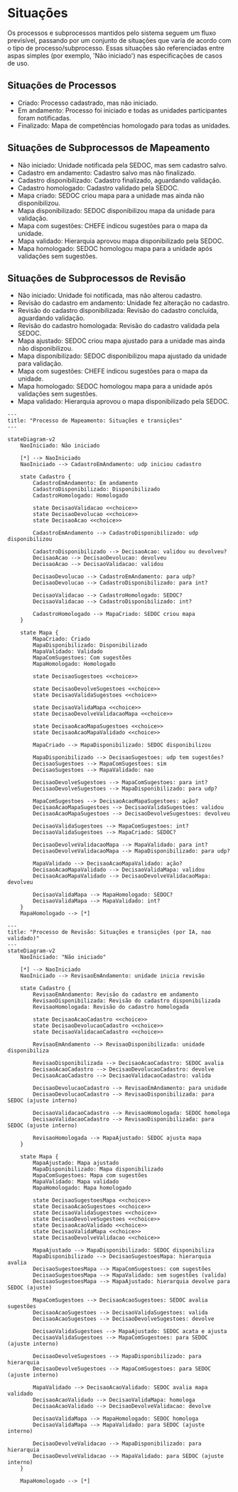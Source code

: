 # Situações

Os processos e subprocessos mantidos pelo sistema seguem um fluxo previsível, passando por um conjunto de situações que varia de acordo com o tipo de processo/subprocesso. Essas situações são referenciadas entre aspas simples (por exemplo, 'Não iniciado') nas especificações de casos de uso.

## Situações de Processos
- Criado: Processo cadastrado, mas não iniciado.
- Em andamento: Processo foi iniciado e todas as unidades participantes foram notificadas.
- Finalizado: Mapa de competências homologado para todas as unidades.

## Situações de Subprocessos de Mapeamento
- Não iniciado: Unidade notificada pela SEDOC, mas sem cadastro salvo.
- Cadastro em andamento: Cadastro salvo mas não finalizado.
- Cadastro disponibilizado: Cadastro finalizado, aguardando validação.
- Cadastro homologado: Cadastro validado pela SEDOC.
- Mapa criado: SEDOC criou mapa para a unidade mas ainda não disponibilizou.
- Mapa disponibilizado: SEDOC disponibilizou mapa da unidade para validação.
- Mapa com sugestões: CHEFE indicou sugestões para o mapa da unidade.
- Mapa validado: Hierarquia aprovou mapa disponibilizado pela SEDOC.
- Mapa homologado: SEDOC homologou mapa para a unidade após validações sem sugestões.

## Situações de Subprocessos de Revisão
- Não iniciado: Unidade foi notificada, mas não alterou cadastro.
- Revisão do cadastro em andamento: Unidade fez alteração no cadastro.
- Revisão do cadastro disponibilizada: Revisão do cadastro concluída, aguardando validação.
- Revisão do cadastro homologada: Revisão do cadastro validada pela SEDOC.
- Mapa ajustado: SEDOC criou mapa ajustado para a unidade mas ainda não disponibilizou.
- Mapa disponibilizado: SEDOC disponibilizou mapa ajustado da unidade para validação.
- Mapa com sugestões: CHEFE indicou sugestões para o mapa da unidade.
- Mapa homologado: SEDOC homologou mapa para a unidade após validações sem sugestões.
- Mapa validado: Hierarquia aprovou o mapa disponibilizado pela SEDOC.

```mermaid
---
title: "Processo de Mapeamento: Situações e transições"
---

stateDiagram-v2
    NaoIniciado: Não iniciado

    [*] --> NaoIniciado
    NaoIniciado --> CadastroEmAndamento: udp iniciou cadastro

    state Cadastro {
        CadastroEmAndamento: Em andamento
        CadastroDisponibilizado: Disponibilizado
        CadastroHomologado: Homologado

        state DecisaoValidacao <<choice>>
        state DecisaoDevolucao <<choice>>
        state DecisaoAcao <<choice>>

        CadastroEmAndamento --> CadastroDisponibilizado: udp disponibilizou

        CadastroDisponibilizado --> DecisaoAcao: validou ou devolveu?
        DecisaoAcao --> DecisaoDevolucao: devolveu
        DecisaoAcao --> DecisaoValidacao: validou
            
        DecisaoDevolucao --> CadastroEmAndamento: para udp?
        DecisaoDevolucao --> CadastroDisponibilizado: para int?

        DecisaoValidacao --> CadastroHomologado: SEDOC?
        DecisaoValidacao --> CadastroDisponibilizado: int?

        CadastroHomologado --> MapaCriado: SEDOC criou mapa
    }

    state Mapa {
        MapaCriado: Criado
        MapaDisponibilizado: Disponibilizado
        MapaValidado: Validado
        MapaComSugestoes: Com sugestões
        MapaHomologado: Homologado

        state DecisaoSugestoes <<choice>>

        state DecisaoDevolveSugestoes <<choice>>
        state DecisaoValidaSugestoes <<choice>>

        state DecisaoValidaMapa <<choice>>
        state DecisaoDevolveValidacaoMapa <<choice>>

        state DecisaoAcaoMapaSugestoes <<choice>>
        state DecisaoAcaoMapaValidado <<choice>>

        MapaCriado --> MapaDisponibilizado: SEDOC disponibilizou
            
        MapaDisponibilizado --> DecisaoSugestoes: udp tem sugestões?
        DecisaoSugestoes --> MapaComSugestoes: sim
        DecisaoSugestoes --> MapaValidado: nao
            
        DecisaoDevolveSugestoes --> MapaComSugestoes: para int?
        DecisaoDevolveSugestoes --> MapaDisponibilizado: para udp?
            
        MapaComSugestoes --> DecisaoAcaoMapaSugestoes: ação?
        DecisaoAcaoMapaSugestoes --> DecisaoValidaSugestoes: validou
        DecisaoAcaoMapaSugestoes --> DecisaoDevolveSugestoes: devolveu
            
        DecisaoValidaSugestoes --> MapaComSugestoes: int?
        DecisaoValidaSugestoes --> MapaCriado: SEDOC?

        DecisaoDevolveValidacaoMapa --> MapaValidado: para int?
        DecisaoDevolveValidacaoMapa --> MapaDisponibilizado: para udp?

        MapaValidado --> DecisaoAcaoMapaValidado: ação?
        DecisaoAcaoMapaValidado --> DecisaoValidaMapa: validou
        DecisaoAcaoMapaValidado --> DecisaoDevolveValidacaoMapa: devolveu

        DecisaoValidaMapa --> MapaHomologado: SEDOC?
        DecisaoValidaMapa --> MapaValidado: int?
    }
    MapaHomologado --> [*]
```

```mermaid
---
title: "Processo de Revisão: Situações e transições (por IA, nao validado)"
---
stateDiagram-v2
    NaoIniciado: "Não iniciado"

    [*] --> NaoIniciado
    NaoIniciado --> RevisaoEmAndamento: unidade inicia revisão

    state Cadastro {
        RevisaoEmAndamento: Revisão do cadastro em andamento
        RevisaoDisponibilizada: Revisão do cadastro disponibilizada
        RevisaoHomologada: Revisão do cadastro homologada

        state DecisaoAcaoCadastro <<choice>>
        state DecisaoDevolucaoCadastro <<choice>>
        state DecisaoValidacaoCadastro <<choice>>

        RevisaoEmAndamento --> RevisaoDisponibilizada: unidade disponibiliza

        RevisaoDisponibilizada --> DecisaoAcaoCadastro: SEDOC avalia
        DecisaoAcaoCadastro --> DecisaoDevolucaoCadastro: devolve
        DecisaoAcaoCadastro --> DecisaoValidacaoCadastro: valida

        DecisaoDevolucaoCadastro --> RevisaoEmAndamento: para unidade
        DecisaoDevolucaoCadastro --> RevisaoDisponibilizada: para SEDOC (ajuste interno)

        DecisaoValidacaoCadastro --> RevisaoHomologada: SEDOC homologa
        DecisaoValidacaoCadastro --> RevisaoDisponibilizada: para SEDOC (ajuste interno)

        RevisaoHomologada --> MapaAjustado: SEDOC ajusta mapa
    }

    state Mapa {
        MapaAjustado: Mapa ajustado
        MapaDisponibilizado: Mapa disponibilizado
        MapaComSugestoes: Mapa com sugestões
        MapaValidado: Mapa validado
        MapaHomologado: Mapa homologado

        state DecisaoSugestoesMapa <<choice>>
        state DecisaoAcaoSugestoes <<choice>>
        state DecisaoValidaSugestoes <<choice>>
        state DecisaoDevolveSugestoes <<choice>>
        state DecisaoAcaoValidado <<choice>>
        state DecisaoValidaMapa <<choice>>
        state DecisaoDevolveValidacao <<choice>>

        MapaAjustado --> MapaDisponibilizado: SEDOC disponibiliza
        MapaDisponibilizado --> DecisaoSugestoesMapa: hierarquia avalia
        DecisaoSugestoesMapa --> MapaComSugestoes: com sugestões
        DecisaoSugestoesMapa --> MapaValidado: sem sugestões (valida)
        DecisaoSugestoesMapa --> MapaAjustado: hierarquia devolve para SEDOC (ajuste)

        MapaComSugestoes --> DecisaoAcaoSugestoes: SEDOC avalia sugestões
        DecisaoAcaoSugestoes --> DecisaoValidaSugestoes: valida
        DecisaoAcaoSugestoes --> DecisaoDevolveSugestoes: devolve

        DecisaoValidaSugestoes --> MapaAjustado: SEDOC acata e ajusta
        DecisaoValidaSugestoes --> MapaComSugestoes: para SEDOC (ajuste interno)

        DecisaoDevolveSugestoes --> MapaDisponibilizado: para hierarquia
        DecisaoDevolveSugestoes --> MapaComSugestoes: para SEDOC (ajuste interno)

        MapaValidado --> DecisaoAcaoValidado: SEDOC avalia mapa validado
        DecisaoAcaoValidado --> DecisaoValidaMapa: homologa
        DecisaoAcaoValidado --> DecisaoDevolveValidacao: devolve

        DecisaoValidaMapa --> MapaHomologado: SEDOC homologa
        DecisaoValidaMapa --> MapaValidado: para SEDOC (ajuste interno)

        DecisaoDevolveValidacao --> MapaDisponibilizado: para hierarquia
        DecisaoDevolveValidacao --> MapaValidado: para SEDOC (ajuste interno)
    }

    MapaHomologado --> [*]
```